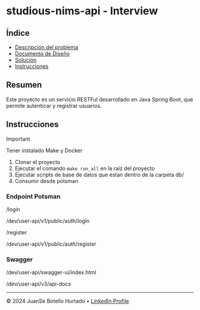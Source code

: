 # studious-nims-api - Interview

## Índice

- [Descripción del problema](docs/1-contexto-del-problema.md)
- [Documento de Diseño](docs/2-documento-de-diseño.md)
- [Solución](docs/3-desarrollo.md)
- [Instrucciones](#instrucciones)

## Resumen

Este proyecto es un servicio RESTFul desarrollado en Java Spring Boot, que permite autenticar y registrar usuarios.

## Instrucciones

> [!IMPORTANT]
> Tener instalado Make y Docker

1. Clonar el proyecto
2. Ejecutar el comando `make run_all` en la raíz del proyecto
3. Ejecutar scripts de base de datos que estan dentro de la carpeta db/
4. Consumir desde potsman


### Endpoint Potsman

/login

/dev/user-api/v1/public/auth/login

/register

/dev/user-api/v1/public/auth/register


### Swagger


/dev/user-api/swagger-ui/index.html

/dev/user-api/v3/api-docs


---

&copy; 2024 JuanSe Botello Hurtado &bull; [LinkedIn Profile](https://www.linkedin.com/in/jbotellohu/)

